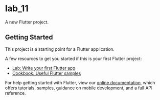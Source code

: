 # lab_11

A new Flutter project.

## Getting Started

This project is a starting point for a Flutter application.

A few resources to get you started if this is your first Flutter project:

- [Lab: Write your first Flutter app](https://flutter.dev/docs/get-started/codelab)
- [Cookbook: Useful Flutter samples](https://flutter.dev/docs/cookbook/1/info)

For help getting started with Flutter, view our
[online documentation](https://flutter.dev/docs), which offers tutorials,
samples, guidance on mobile development, and a full API reference.

